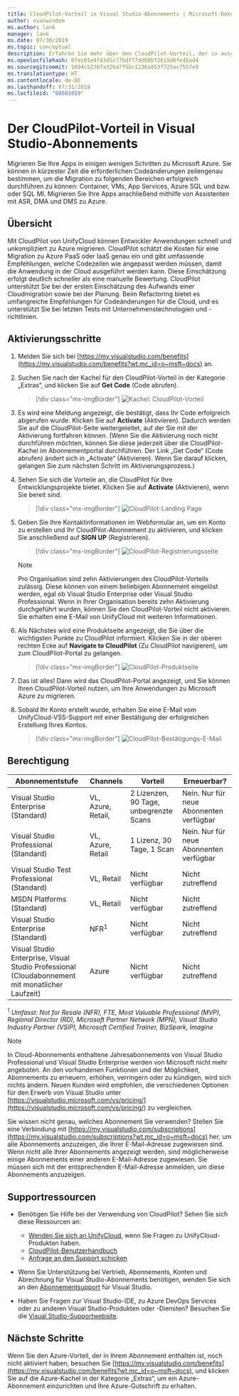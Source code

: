 ```yaml
---
title: CloudPilot-Vorteil in Visual Studio-Abonnements | Microsoft-Dokumentation
author: evanwindom
ms.author: lank
manager: lank
ms.date: 07/30/2019
ms.topic: conceptual
description: Erfahren Sie mehr über den CloudPilot-Vorteil, der in ausgewählten Visual Studio-Abonnements enthalten ist.
ms.openlocfilehash: 6fec81e4f4345c77bdff7dd08bf2615d6fe45ad4
ms.sourcegitcommit: 5694c5236fa32ba7f5bc1236a853f725ec7557e9
ms.translationtype: HT
ms.contentlocale: de-DE
ms.lasthandoff: 07/31/2019
ms.locfileid: "68681659"
---
```

# <a name="the-cloudpilot-benefit-in-visual-studio-subscriptions"></a>Der CloudPilot-Vorteil in Visual Studio-Abonnements
Migrieren Sie Ihre Apps in einigen wenigen Schritten zu Microsoft Azure. Sie können in kürzester Zeit die erforderlichen Codeänderungen zeilengenau bestimmen, um die Migration zu folgenden Bereichen erfolgreich durchführen zu können: Container, VMs, App Services, Azure SQL und bzw. oder SQL MI. Migrieren Sie Ihre Apps anschließend mithilfe von Assistenten mit ASR, DMA und DMS zu Azure.

## <a name="overview"></a>Übersicht
Mit CloudPilot von UnifyCloud können Entwickler Anwendungen schnell und unkompliziert zu Azure migrieren.  CloudPilot schätzt die Kosten für eine Migration zu Azure PaaS oder IaaS genau ein und gibt umfassende Empfehlungen, welche Codezeilen wie angepasst werden müssen, damit die Anwendung in der Cloud ausgeführt werden kann. Diese Einschätzung erfolgt deutlich schneller als eine manuelle Bewertung. CloudPilot unterstützt Sie bei der ersten Einschätzung des Aufwands einer Cloudmigration sowie bei der Planung. Beim Refactoring bietet es umfangreiche Empfehlungen für Codeänderungen für die Cloud, und es unterstützt Sie bei letzten Tests mit Unternehmenstechnologien und -richtlinien.

## <a name="activation-steps"></a>Aktivierungsschritte
1. Melden Sie sich bei [https://my.visualstudio.com/benefits](https://my.visualstudio.com/benefits?wt.mc_id=o~msft~docs) an.

2. Suchen Sie nach der Kachel für den CloudPilot-Vorteil in der Kategorie „Extras“, und klicken Sie auf **Get Code** (Code abrufen).

   > [!div class="mx-imgBorder"]
   > ![Kachel: CloudPilot-Vorteil](_img/vs-cloudpilot/vs-cloudpilot-tile-ent.png)

0. Es wird eine Meldung angezeigt, die bestätigt, dass Ihr Code erfolgreich abgerufen wurde.  Klicken Sie auf **Activate** (Aktivieren). Dadurch werden Sie auf die CloudPilot-Seite weitergeleitet, auf der Sie mit der Aktivierung fortfahren können.  (Wenn Sie die Aktivierung noch nicht durchführen möchten, können Sie diese jederzeit über die CloudPilot-Kachel im Abonnementportal durchführen.  Der Link „Get Code“ (Code abrufen) ändert sich in „Activate“ (Aktivieren). Wenn Sie darauf klicken, gelangen Sie zum nächsten Schritt im Aktivierungsprozess.)

0. Sehen Sie sich die Vorteile an, die CloudPilot für Ihre Entwicklungsprojekte bietet.  Klicken Sie auf **Activate** (Aktivieren), wenn Sie bereit sind.

   > [!div class="mx-imgBorder"]
   > ![CloudPilot-Landing Page](_img/vs-cloudpilot/vs-cloudpilot-landing.png)

0. Geben Sie Ihre Kontaktinformationen im Webformular an, um ein Konto zu erstellen und Ihr CloudPilot-Abonnement zu aktivieren, und klicken Sie anschließend auf **SIGN UP** (Registrieren).

   > [!div class="mx-imgBorder"]
   > ![CloudPilot-Registrierungsseite](_img/vs-cloudpilot/vs-cloudpilot-register.png)

   > [!NOTE]
   > Pro Organisation sind zehn Aktivierungen des CloudPilot-Vorteils zulässig. Diese können von einem beliebigen Abonnement eingelöst werden, egal ob Visual Studio Enterprise oder Visual Studio Professional.  Wenn in Ihrer Organisation bereits zehn Aktivierung durchgeführt wurden, können Sie den CloudPilot-Vorteil nicht aktivieren. Sie erhalten eine E-Mail von UnifyCloud mit weiteren Informationen.

0. Als Nächstes wird eine Produktseite angezeigt, die Sie über die wichtigsten Punkte zu CloudPilot informiert.  Klicken Sie in der oberen rechten Ecke auf **Navigate to CloudPilot** (Zu CloudPilot navigieren), um zum CloudPilot-Portal zu gelangen.

    > [!div class="mx-imgBorder"]
    > ![CloudPilot-Produktseite](_img/vs-cloudpilot/vs-cloudpilot-navigate.png)

0. Das ist alles!  Dann wird das CloudPilot-Portal angezeigt, und Sie können Ihren CloudPilot-Vorteil nutzen, um Ihre Anwendungen zu Microsoft Azure zu migrieren.

0. Sobald Ihr Konto erstellt wurde, erhalten Sie eine E-Mail vom UnifyCloud-VSS-Support mit einer Bestätigung der erfolgreichen Erstellung Ihres Kontos.

    > [!div class="mx-imgBorder"]
    > ![CloudPilot-Bestätigungs-E-Mail](_img/vs-cloudpilot/vs-cloudpilot-email.png)

## <a name="eligibility"></a>Berechtigung

| Abonnementstufe                                                 |     Channels                                            | Vorteil                                                          | Erneuerbar?    |
|--------------------------------------------------------------------|---------------------------------------------------------|------------------------------------------------------------------|---------------|
| Visual Studio Enterprise (Standard)   | VL, Azure, Retail, | 2 Lizenzen, 90 Tage, unbegrenzte Scans       |  Nein.  Nur für neue Abonnenten verfügbar          |
| Visual Studio Professional (Standard) | VL, Azure, Retail                                       | 1 Lizenz, 30 Tage, 1 Scan                                                            |  Nein.  Nur für neue Abonnenten verfügbar           |
| Visual Studio Test Professional (Standard)                         | VL, Retail                                              | Nicht verfügbar                                             |  Nicht zutreffend           |
| MSDN Platforms (Standard)                                          | VL, Retail                                              | Nicht verfügbar                                              |  Nicht zutreffend          |
| Visual Studio Enterprise (Standard)  | NFR<sup>1</sup> |Nicht verfügbar  | Nicht zutreffend |
| Visual Studio Enterprise, Visual Studio Professional (Cloudabonnement mit monatlicher Laufzeit) | Azure | Nicht verfügbar | Nicht zutreffend |

<sup>1</sup> *Umfasst:  Not for Resale (NFR), FTE, Most Valuable Professional (MVP), Regional Director (RD), Microsoft Partner Network (MPN), Visual Studio Industry Partner (VSIP), Microsoft Certified Trainer, BizSpark, Imagine*

> [!NOTE]
> In Cloud-Abonnements enthaltene Jahresabonnements von Visual Studio Professional und Visual Studio Enterprise werden von Microsoft nicht mehr angeboten. An den vorhandenen Funktionen und der Möglichkeit, Abonnements zu erneuern, erhöhen, verringern oder zu kündigen, wird sich nichts ändern. Neuen Kunden wird empfohlen, die verschiedenen Optionen für den Erwerb von Visual Studio unter [https://visualstudio.microsoft.com/vs/pricing/](https://visualstudio.microsoft.com/vs/pricing/) zu vergleichen.

Sie wissen nicht genau, welches Abonnement Sie verwenden?  Stellen Sie eine Verbindung mit [https://my.visualstudio.com/subscriptions](https://my.visualstudio.com/subscriptions?wt.mc_id=o~msft~docs) her, um alle Abonnements anzuzeigen, die Ihrer E-Mail-Adresse zugewiesen sind. Wenn nicht alle Ihrer Abonnements angezeigt werden, sind möglicherweise einige Abonnements einer anderen E-Mail-Adresse zugewiesen.  Sie müssen sich mit der entsprechenden E-Mail-Adresse anmelden, um diese Abonnements anzuzeigen.

## <a name="support-resources"></a>Supportressourcen
- Benötigen Sie Hilfe bei der Verwendung von CloudPilot?  Sehen Sie sich diese Ressourcen an:
  - [Wenden Sie sich an UnifyCloud](https://www.unifycloud.com/contacts/), wenn Sie Fragen zu UnifyCloud-Produkten haben.
  - [CloudPilot-Benutzerhandbuch](https://www.cloudatlasinc.com/cloudpilot/doc/CloudPilot-User-Manual.pdf )
  - [Anfrage an den Support schicken](https://support.datacamp.com/hc/requests/new)

- Wenn Sie Unterstützung bei Vertrieb, Abonnements, Konten und Abrechnung für Visual Studio-Abonnements benötigen, wenden Sie sich an den [Abonnementsupport](https://visualstudio.microsoft.com/subscriptions/support/) für Visual Studio.
- Haben Sie Fragen zur Visual Studio-IDE, zu Azure DevOps Services oder zu anderen Visual Studio-Produkten oder -Diensten?  Besuchen Sie die [Visual Studio-Supportwebsite](https://visualstudio.microsoft.com/support/).

## <a name="next-steps"></a>Nächste Schritte

Wenn Sie den Azure-Vorteil, der in Ihrem Abonnement enthalten ist, noch nicht aktiviert haben, besuchen Sie [https://my.visualstudio.com/benefits](https://my.visualstudio.com/benefits?wt.mc_id=o~msft~docs), und klicken Sie auf die Azure-Kachel in der Kategorie „Extras“, um ein Azure-Abonnement einzurichten und Ihre Azure-Gutschrift zu erhalten.
